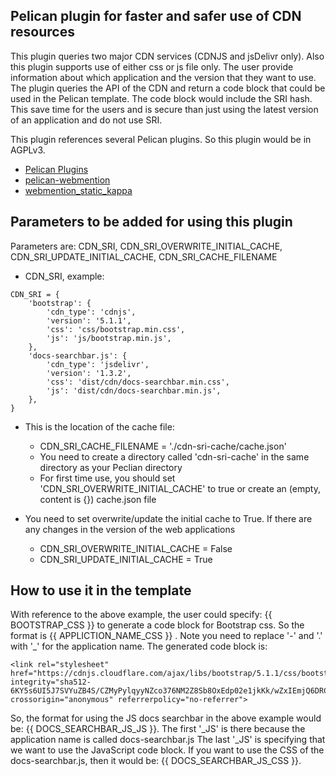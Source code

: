 Pelican plugin for faster and safer use of CDN resources
--------------------------------------------------------

This plugin queries two major CDN services (CDNJS and jsDelivr only).
Also this plugin supports use of either css or js file only.
The user provide information about which application and the version
that they want to use. The plugin queries the API of the CDN and
return a code block that could be used in the Pelican template.
The code block would include the SRI hash.
This save time for the users and is secure than just using the latest version
of an application and do not use SRI.

This plugin references several Pelican plugins. So this plugin
would be in AGPLv3.

- [Pelican Plugins](https://github.com/getpelican/pelican-plugins/)
- [pelican-webmention](https://github.com/drivet/pelican-webmention)
- [webmention_static_kappa](https://github.com/kappa-wingman/webmention_static_kappa)

Parameters to be added for using this plugin
--------------------------------------------

Parameters are: CDN_SRI, CDN_SRI_OVERWRITE_INITIAL_CACHE, CDN_SRI_UPDATE_INITIAL_CACHE, CDN_SRI_CACHE_FILENAME

- CDN_SRI, example:
```
CDN_SRI = {
    'bootstrap': {
        'cdn_type': 'cdnjs',
        'version': '5.1.1',
        'css': 'css/bootstrap.min.css',
        'js': 'js/bootstrap.min.js',
    },
    'docs-searchbar.js': {
        'cdn_type': 'jsdelivr',
        'version': '1.3.2',
        'css': 'dist/cdn/docs-searchbar.min.css',
        'js': 'dist/cdn/docs-searchbar.min.js',
    },
}
```

- This is the location of the cache file:
  - CDN_SRI_CACHE_FILENAME = './cdn-sri-cache/cache.json'
  - You need to create a directory called 'cdn-sri-cache' in the same directory as your Peclian directory
  - For first time use, you should set 'CDN_SRI_OVERWRITE_INITIAL_CACHE' to true or create an (empty, content is {}) cache.json file

- You need to set overwrite/update the initial cache to True.
  If there are any changes in the version of the web applications
  - CDN_SRI_OVERWRITE_INITIAL_CACHE = False
  - CDN_SRI_UPDATE_INITIAL_CACHE = True

How to use it in the template
-----------------------------

With reference to the above example, the user could specify:
{{ BOOTSTRAP_CSS }} to generate a code block for Bootstrap css.
So the format is {{ APPLICTION_NAME_CSS }} .
Note you need to replace '-' and '.' with '_' for the application name.
The generated code block is:

```
<link rel="stylesheet" href="https://cdnjs.cloudflare.com/ajax/libs/bootstrap/5.1.1/css/bootstrap.min.css" integrity="sha512-6KY5s6UI5J7SVYuZB4S/CZMyPylqyyNZco376NM2Z8Sb8OxEdp02e1jkKk/wZxIEmjQ6DRCEBhni+gpr9c4tvA==" crossorigin="anonymous" referrerpolicy="no-referrer">
```

So, the format for using the JS docs searchbar in the above example would be:
{{ DOCS_SEARCHBAR_JS_JS }}.
The first '_JS' is there because the application name is called docs-searchbar.js
The last '_JS' is specifying that we want to use the JavaScript code block.
If you want to use the CSS of the docs-searchbar.js, then it would be:
{{ DOCS_SEARCHBAR_JS_CSS }}.
